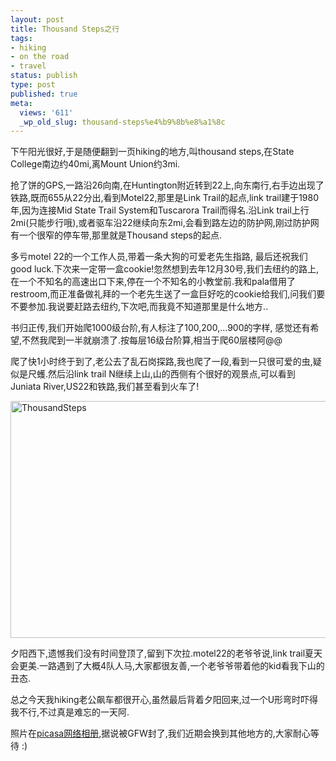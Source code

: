 ```yaml
---
layout: post
title: Thousand Steps之行
tags:
- hiking
- on the road
- travel
status: publish
type: post
published: true
meta:
  views: '611'
  _wp_old_slug: thousand-steps%e4%b9%8b%e8%a1%8c
---
```

下午阳光很好,于是随便翻到一页hiking的地方,叫thousand steps,在State College南边约40mi,离Mount Union约3mi.

抢了饼的GPS,一路沿26向南,在Huntington附近转到22上,向东南行,右手边出现了铁路,既而655从22分出,看到Motel22,那里是Link Trail的起点,link trail建于1980年,因为连接Mid State Trail System和Tuscarora Trail而得名.沿Link trail上行2mi(只能步行哦),或者驱车沿22继续向东2mi,会看到路左边的防护网,刚过防护网有一个很窄的停车带,那里就是Thousand steps的起点.

多亏motel 22的一个工作人员,带着一条大狗的可爱老先生指路, 最后还祝我们good luck.下次来一定带一盒cookie!忽然想到去年12月30号,我们去纽约的路上,在一个不知名的高速出口下来,停在一个不知名的小教堂前.我和pala借用了restroom,而正准备做礼拜的一个老先生送了一盒巨好吃的cookie给我们,问我们要不要参加.我说要赶路去纽约,下次吧,而我竟不知道那里是什么地方..

书归正传,我们开始爬1000级台阶,有人标注了100,200,...900的字样, 感觉还有希望,不然我爬到一半就崩溃了.按每层16级台阶算,相当于爬60层楼阿@@

爬了快1小时终于到了,老公去了乱石岗探路,我也爬了一段,看到一只很可爱的虫,疑似是尺蠖.然后沿link trail N继续上山,山的西侧有个很好的观景点,可以看到Juniata River,US22和铁路,我们甚至看到火车了!

<img src="http://azaleasays.com/wp-content/uploads/2010/07/img_1020.jpg" alt="ThousandSteps" height="379" width="506" />

夕阳西下,遗憾我们没有时间登顶了,留到下次拉.motel22的老爷爷说,link trail夏天会更美.一路遇到了大概4队人马,大家都很友善,一个老爷爷带着他的kid看我下山的丑态.

总之今天我hiking老公飙车都很开心,虽然最后背着夕阳回来,过一个U形弯时吓得我不行,不过真是难忘的一天阿.

照片在<a href="http://picasaweb.google.com/ztpala/ThousandSteps" target="_blank">picasa网络相册</a>,据说被GFW封了,我们近期会换到其他地方的,大家耐心等待 :)
